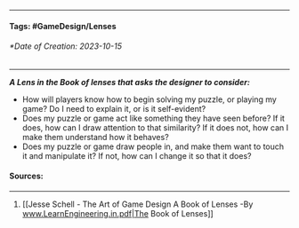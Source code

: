 __________________________________________________________________________
#### **Tags:** #GameDesign/Lenses  
###### *Date of Creation: 2023-10-15
__________________________________________________________________________

***A Lens in the Book of lenses that asks the designer to consider:***
- How will players know how to begin solving my puzzle, or playing my game? Do I need to explain it, or is it self-evident?
- Does my puzzle or game act like something they have seen before? If it does, how can I draw attention to that similarity? If it does not, how can I make them understand how it behaves?
- Does my puzzle or game draw people in, and make them want to touch it and manipulate it? If not, how can I change it so that it does?
#### Sources:
__________________________________________________________________________
1. [[Jesse Schell - The Art of Game Design A Book of Lenses -By www.LearnEngineering.in.pdf|The Book of Lenses]]
